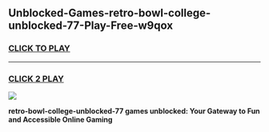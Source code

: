 
## Unblocked-Games-retro-bowl-college-unblocked-77-Play-Free-w9qox
<h3>
<a href="https://premium76.site?title=retro-bowl-college-unblocked-77&ref=18A1">CLICK TO PLAY</a></h3>
<hr>

<h3>
<a href="https://premium76.site?title=retro-bowl-college-unblocked-77&ref=18A1">CLICK 2 PLAY</a>
  
</h3>

<a href="https://premium76.site?title=retro-bowl-college-unblocked-77&ref=18A1"><img src="https://clearcache.store/games.png"></a>


**retro-bowl-college-unblocked-77 games unblocked: Your Gateway to Fun and Accessible Online Gaming**
